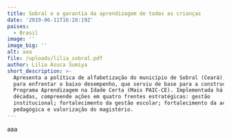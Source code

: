 ```yaml
---
title: Sobral e a garantia da aprendizagem de todas as crianças
date: '2019-06-11T16:28:19Z'
paises:
  - Brasil
image: ''
image_big: ''
alt: aaa
file: /uploads/lilia_sobral.pdf
author: Lilia Asuca Sumiya
short_description: >-
  Apresenta a política de alfabetização do município de Sobral (Ceará), criada
  para enfrentar o baixo desempenho, que serviu de base para a construção
  Programa Aprendizagem na Idade Certa (Mais PAIC-CE). Implementada há duas
  décadas, compreende ações em quatro frentes estratégicas: gestão
  institucional; fortalecimento da gestão escolar; fortalecimento da ação
  pedagógica e valorização do magistério.
---
```

aaa
